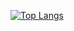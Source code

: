 


[![Top Langs](https://github-readme-stats.vercel.app/api/top-langs/?username=matheusbonjour&langs_count=8)](https://github.com/anuraghazra/github-readme-stats)
